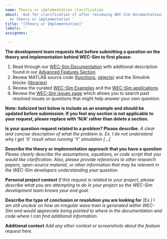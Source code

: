 ```yaml
---
name: Theory or implementation clarification
about: 'Ask for clarification if after reviewing WEC-Sim documentation questions remain
  on theory or implementation '
title: "[Theory or Implementation]"
labels: ''
assignees: ''

---
```


**The development team requests that before submitting a question on the theory and implementation behind WEC-Sim to first please:**
1. Read through our [WEC-Sim Documentation](http://wec-sim.github.io/WEC-Sim/man/theory.html) with additional description found in our [Advanced Features Section](http://wec-sim.github.io/WEC-Sim/man/advanced_features.html)
1. Review MATLAB source code ([functions](https://github.com/WEC-Sim/WEC-Sim/tree/master/source/functions), [objects](https://github.com/WEC-Sim/WEC-Sim/tree/master/source/objects)) and the Simulink blocks ([libraries](https://github.com/WEC-Sim/WEC-Sim/tree/master/source/lib))
1. Review the curated [WEC-Sim Examples](https://github.com/WEC-Sim/WEC-Sim/tree/master/examples) and the [WEC-Sim applications](https://github.com/WEC-Sim/WEC-Sim_Applications)
1. Review the [WEC-Sim issues page](https://github.com/WEC-Sim/WEC-Sim/issues) which allows you to search past resolved issues or questions that might help answer your own question.

**Note: italicized text below is include as an example and should be updated before submission. If you feel any section is not applicable to your request, please replace with 'N/A' rather than delete a section.**

**Is your question request related to a problem? Please describe.**
_A clear and concise description of what the problem is. Ex. I do not understand why I get 'X' result when running 'Y' simulation [...]_

**Describe the theory or implementation approach that you have a question**
_Please clearly describe the assumptions, equations, or code script that you would like clarification. Also, please provide references to other research papers, open-source material, or other information that may be relevant in the WEC-Sim developers understanding your question._

**Personal project context**
_If this request is related to your project, please describe what you are attempting to do in your project so the WEC-Sim development team knows your end goal._

**Describe the type of conclusion or resolution you are looking for**
_[Ex.] I am still unclear on how an irregular wave train is generated within WEC-Sim and would appreciate being pointed to where in the documentation and code where I can find additional information._

**Additional context**
_Add any other context or screenshots about the feature request here._
